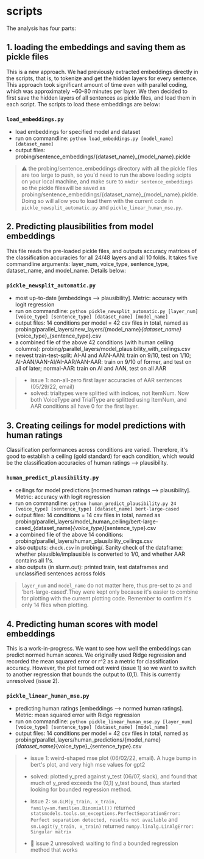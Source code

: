 # scripts

The analysis has four parts:

## 1. loading the embeddings and saving them as pickle files

This is a new approach. We had previously extracted embeddings directly in the scripts, that is, to tokenize and get the hidden layers for every sentence. This approach took significant amount of time even with parallel coding, which was approximately ~60-80 minutes per layer. We then decided to first save the hidden layers of all sentences as pickle files, and load them in each script. The scripts to load these embeddings are below:

### `load_embeddings.py`
* load embeddings for specified model and dataset
* run on commandline: `python load_embeddings.py [model_name] [dataset_name]`
* output files: probing/sentence_embeddings/{dataset_name}_{model_name}.pickle

> :warning: the probing/sentence_embeddings directory with all the pickle files are too large to push, so you'd need to run the above loading scipts on your local machine, and make sure to `mkdir sentence_embeddings` so the pickle fileswill be saved as probing/sentence_embeddings/{dataset_name}_{model_name}.pickle. Doing so will allow you to load them with the current code in `pickle_newsplit_automatic.py` and `pickle_linear_human_mse.py`.

## 2. Predicting plausibilities from model embeddings

This file reads the pre-loaded pickle files, and outputs accuracy matrices of the classification accuracies for all 24/48 layers and all 10 folds. It takes five commandline arguments: layer_num, voice_type, sentence_type, dataset_name, and model_name. Details below:

### `pickle_newsplit_automatic.py`
* most up-to-date [embeddings --> plausibility]. Metric: accuracy with logit regression
* run on commandline: `python pickle_newsplit_automatic.py [layer_num] [voice_type] [sentence_type] [dataset_name] [model_name]`
* output files: 14 conditions per model = 42 csv files in total, named as probing/parallel_layers/new_layers/{model_name}_{dataset_name}_{voice_type}_{sentence_type}.csv
* a combined file of the above 42 conditions (with human ceiling columns): probing/parallel_layers/model_plausibility_with_ceilings.csv
* newest train-test-split: AI-AI and AAN-AAN: train on 9/10, test on 1/10; AI-AAN/AAN-AI/AI-AAR/AAN-AAR: train on 9/10 of former, and test on all of later; normal-AAR: train on AI and AAN, test on all AAR

> * issue 1: non-all-zero first layer accuracies of AAR sentences (05/29/22, email)
> * solved: trialtypes were splitted with indices, not ItemNum. Now both VoiceType and TrialType are splitted using ItemNum, and AAR conditions all have 0 for the first layer.

## 3. Creating ceilings for model predictions with human ratings

Classification performances across conditions are varied. Therefore, it's good to establish a ceiling (gold standard) for each condition, which would be the classification accuracies of human ratings --> plausibility. 

### `human_predict_plausibility.py`
* ceilings for model predictions [normed human ratings --> plausibility].  Metric: accuracy with logit regression
* run on commandline: `python human_predict_plausibility.py 24 [voice_type] [sentence_type] [dataset_name] bert-large-cased`
* output files: 14 conditions = 14 csv files in total, named as probing/parallel_layers/model_human_ceiling/bert-large-cased_{dataset_name}_{voice_type}_{sentence_type}.csv
* a combined file of the above 14 conditions: probing/parallel_layers/human_plausibility_ceilings.csv
* also outputs: `check.csv` in probing/. Sanity check of the dataframe: whether plausible/implausible is converted to 1/0, and whether AAR contains all 1's.
* also outputs (in slurm.out): printed train, test dataframes and unclassified sentences across folds

> `layer_num` and `model_name` do not matter here, thus pre-set to `24` and 'bert-large-cased'.They were kept only because it's easier to combine for plotting with the current plotting code. Remember to confirm it's only 14 files when plotting. 

## 4. Predicting human scores with model embeddings

This is a work-in-progress. We want to see how well the embeddings can predict normed human scores. We originally used Ridge regression and recorded the mean squared error or r^2 as a metric for classification accuracy. However, the plot turned out weird (issue 1) so we want to switch to another regression that bounds the output to (0,1). This is currently unresolved (issue 2). 

### `pickle_linear_human_mse.py`
* predicting human ratings [embeddings --> normed human ratings]. Metric: mean squared error with Ridge regression
* run on commandline: `python pickle_linear_human_mse.py [layer_num] [voice_type] [sentence_type] [dataset_name] [model_name]`
* output files: 14 conditions per model = 42 csv files in total, named as probing/parallel_layers/human_predictions/{model_name}_{dataset_name}_{voice_type}_{sentence_type}.csv

> 
> * issue 1: weird-shaped mse plot (06/02/22, email). A huge bump in bert's plot, and very high mse values for gpt2
> 
> * solved: plotted y_pred against y_test (06/07, slack), and found that much of y_pred exceeds the (0,1) y_test bound, thus started looking for bounded regression method. 
> 
> * issue 2: `sm.GLM(y_train, x_train, family=sm.families.Binomial())` returned `statsmodels.tools.sm_exceptions.PerfectSeparationError: Perfect separation detected, results not available` and `sm.Logit(y_train, x_train)` returned `numpy.linalg.LinAlgError: Singular matrix`
> 
> * :construction: issue 2 unresolved: waiting to find a bounded regression method that works



